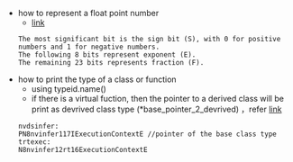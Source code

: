 * how to represent a float point number
	* [link](https://www3.ntu.edu.sg/home/ehchua/programming/java/datarepresentation.html)
	```
	The most significant bit is the sign bit (S), with 0 for positive numbers and 1 for negative numbers.
	The following 8 bits represent exponent (E).
	The remaining 23 bits represents fraction (F).
	```
* how to print the type of a class or function
	* using typeid.name() 
	* if there is a virtual fuction, then the pointer to a derived class will be print as devrived class type (*base_pointer_2_devrived) ，refer [link](https://stackoverflow.com/questions/24457350/print-type-of-object-referenced-by-base-class-pointer-in-c)
	```
	nvdsinfer:
	PN8nvinfer117IExecutionContextE //pointer of the base class type
	trtexec:
	N8nvinfer12rt16ExecutionContextE
	```
